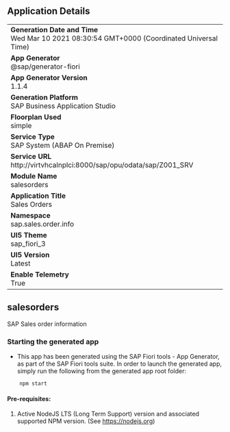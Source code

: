 ## Application Details
|               |
| ------------- |
|**Generation Date and Time**<br>Wed Mar 10 2021 08:30:54 GMT+0000 (Coordinated Universal Time)|
|**App Generator**<br>@sap/generator-fiori|
|**App Generator Version**<br>1.1.4|
|**Generation Platform**<br>SAP Business Application Studio|
|**Floorplan Used**<br>simple|
|**Service Type**<br>SAP System (ABAP On Premise)|
|**Service URL**<br>http://virtvhcalnplci:8000/sap/opu/odata/sap/Z001_SRV
|**Module Name**<br>salesorders|
|**Application Title**<br>Sales Orders|
|**Namespace**<br>sap.sales.order.info|
|**UI5 Theme**<br>sap_fiori_3|
|**UI5 Version**<br>Latest|
|**Enable Telemetry**<br>True|

## salesorders

SAP Sales order information

### Starting the generated app

-   This app has been generated using the SAP Fiori tools - App Generator, as part of the SAP Fiori tools suite.  In order to launch the generated app, simply run the following from the generated app root folder:

```
    npm start
```


#### Pre-requisites:

1. Active NodeJS LTS (Long Term Support) version and associated supported NPM version.  (See https://nodejs.org)


